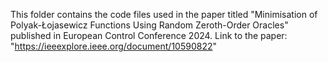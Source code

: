 This folder contains the code files used in the paper titled "Minimisation of Polyak-Łojasewicz Functions Using Random Zeroth-Order Oracles" published in European Control Conference 2024.
Link to the paper: "https://ieeexplore.ieee.org/document/10590822"
